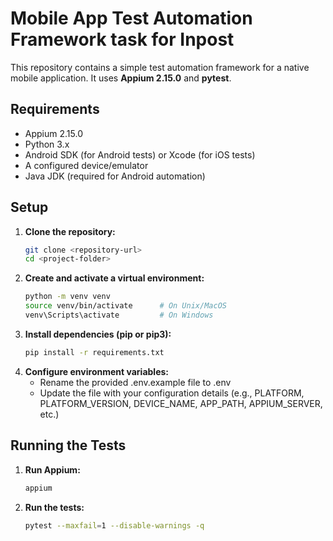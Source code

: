 # Mobile App Test Automation Framework task for Inpost

This repository contains a simple test automation framework for a native mobile application. It uses **Appium 2.15.0** and **pytest**.

## Requirements

- Appium 2.15.0
- Python 3.x
- Android SDK (for Android tests) or Xcode (for iOS tests)
- A configured device/emulator
- Java JDK (required for Android automation)

## Setup

1. **Clone the repository:**
   ```bash
   git clone <repository-url>
   cd <project-folder>

2. **Create and activate a virtual environment:**
   ```bash 
   python -m venv venv
   source venv/bin/activate      # On Unix/MacOS
   venv\Scripts\activate         # On Windows

3. **Install dependencies (pip or pip3):**
   ```bash 
   pip install -r requirements.txt

4. **Configure environment variables:**
   - Rename the provided .env.example file to .env
   - Update the file with your configuration details (e.g., PLATFORM, PLATFORM_VERSION, DEVICE_NAME, APP_PATH, APPIUM_SERVER, etc.)

## Running the Tests

1. **Run Appium:**
   ```bash 
   appium

2. **Run the tests:**
   ```bash 
   pytest --maxfail=1 --disable-warnings -q

